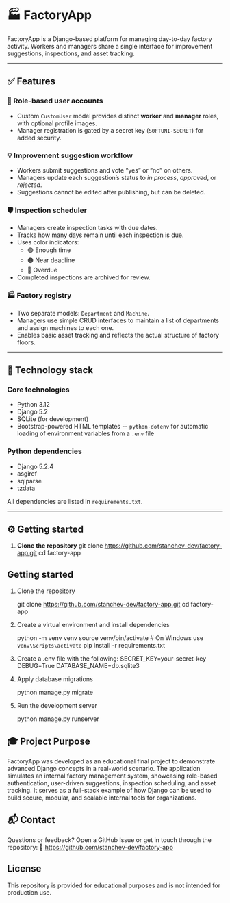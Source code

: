 # 🏭 FactoryApp

FactoryApp is a Django-based platform for managing day-to-day factory activity. Workers and managers share a single interface for improvement suggestions, inspections, and asset tracking.

---

## ✅ Features

### 🔐 Role-based user accounts
- Custom `CustomUser` model provides distinct **worker** and **manager** roles, with optional profile images.
- Manager registration is gated by a secret key (`S0FTUNI-SECRET`) for added security.

### 💡 Improvement suggestion workflow
- Workers submit suggestions and vote “yes” or “no” on others.
- Managers update each suggestion’s status to *in process*, *approved*, or *rejected*.
- Suggestions cannot be edited after publishing, but can be deleted.

### 🛡️ Inspection scheduler
- Managers create inspection tasks with due dates.
- Tracks how many days remain until each inspection is due.
- Uses color indicators:
  - 🟢 Enough time
  - 🟠 Near deadline
  - 🔴 Overdue
- Completed inspections are archived for review.

### 🏭 Factory registry
- Two separate models: `Department` and `Machine`.
- Managers use simple CRUD interfaces to maintain a list of departments and assign machines to each one.
- Enables basic asset tracking and reflects the actual structure of factory floors.

---

## 🧰 Technology stack

### Core technologies
- Python 3.12
- Django 5.2
- SQLite (for development)
- Bootstrap-powered HTML templates
-- `python-dotenv` for automatic loading of environment variables from a `.env` file

### Python dependencies
- Django 5.2.4
- asgiref
- sqlparse
- tzdata

All dependencies are listed in `requirements.txt`.

---

## ⚙️ Getting started

1. **Clone the repository**
   git clone https://github.com/stanchev-dev/factory-app.git
   cd factory-app

## Getting started
1. Clone the repository
   
   git clone https://github.com/stanchev-dev/factory-app.git
   cd factory-app
   
2. Create a virtual environment and install dependencies
   
   python -m venv venv
   source venv/bin/activate  # On Windows use `venv\Scripts\activate`
   pip install -r requirements.txt
   
 3. Create a .env file with the following:
  SECRET_KEY=your-secret-key
  DEBUG=True
  DATABASE_NAME=db.sqlite3

4. Apply database migrations
   
   python manage.py migrate
   
5. Run the development server
   
   python manage.py runserver
   

## 🎓 Project Purpose
FactoryApp was developed as an educational final project to demonstrate advanced Django concepts in a real-world scenario. The application simulates an internal factory management system, showcasing role-based authentication, user-driven suggestions, inspection scheduling, and asset tracking. It serves as a full-stack example of how Django can be used to build secure, modular, and scalable internal tools for organizations.

## 📬 Contact
Questions or feedback? Open a GitHub Issue or get in touch through the repository:
🔗 https://github.com/stanchev-dev/factory-app

## License
This repository is provided for educational purposes and is not intended for production use.

